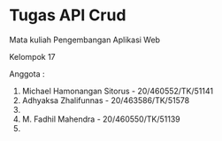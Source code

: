 # Tugas API Crud
Mata kuliah Pengembangan Aplikasi Web

Kelompok 17

Anggota :
1. Michael Hamonangan Sitorus - 20/460552/TK/51141
2. Adhyaksa Zhalifunnas - 20/463586/TK/51578
3.
4. M. Fadhil Mahendra - 20/460550/TK/51139
5.
